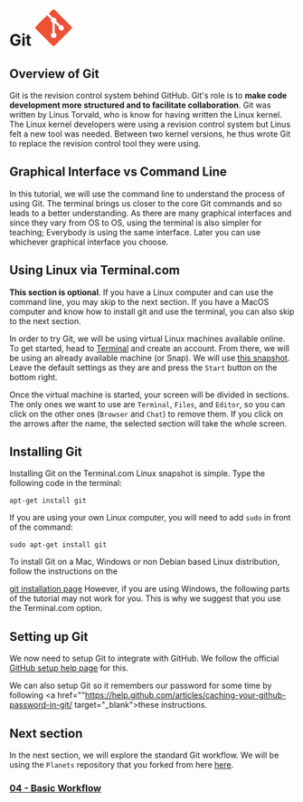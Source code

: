 # Git ![octocat](../images/git_logo.png)

## Overview of Git

Git is the revision control system behind GitHub. Git's role is to **make code
development more structured and to facilitate collaboration**. Git was written
by Linus Torvald, who is know for having written the Linux kernel.  The Linux
kernel developers were using a revision control system but Linus felt a new
tool was needed. Between two kernel versions, he thus wrote Git to replace the
revision control tool they were using.

## Graphical Interface vs Command Line

In this tutorial, we will use the command line to understand the process of
using Git. The terminal brings us closer to the core Git commands and so leads
to a better understanding. As there are many graphical interfaces and since
they vary from OS to OS, using the terminal is also simpler for teaching;
Everybody is using the same interface. Later you can use whichever graphical
interface you choose.

## Using Linux via Terminal.com

**This section is optional**. If you have a Linux computer and can use the
command line, you may skip to the next section. If you have a MacOS computer
and know how to install git and use the terminal, you can also skip to the next
section.

In order to try Git, we will be using virtual Linux machines available online.
To get started, head to
<a href="http://www.terminal.com" target="_blank">Terminal</a>
and create an account. From there, we will be using an already available
machine (or Snap). We will use
<a href="https://www.terminal.com/snapshot/987f8d702dc0a6e8158b48ccd3dec24f819a7ccb2756c396ef1fd7f5b34b7980" target="_blank">this snapshot</a>.
Leave the default settings as they are and press the `Start` button on the
bottom right.

Once the virtual machine is started, your screen will be divided in sections.
The only ones we want to use are `Terminal`, `Files`, and `Editor`, so you can
click on the other ones (`Browser` and `Chat`) to remove them. If you click on
the arrows after the name, the selected section will take the whole screen.

## Installing Git

Installing Git on the Terminal.com Linux snapshot is simple. Type the following
code in the terminal:

```
apt-get install git
```

If you are using your own Linux computer, you will need to add `sudo` in front
of the command:

```
sudo apt-get install git
```

To install Git on a Mac, Windows or non Debian based Linux distribution, follow
the instructions on the

<a href="https://git-scm.com/book/en/v2/Getting-Started-Installing-Git" target="_blank">git installation page</a>
However, if you are using Windows, the following parts of the tutorial may not
work for you. This is why we suggest that you use the Terminal.com option.

## Setting up Git

We now need to setup Git to integrate with GitHub. We follow the official
<a href="https://help.github.com/articles/set-up-git/"
target="_blank">GitHub setup help page</a>
for this.

We can also setup Git so it remembers our password for some time by following
<a href=""https://help.github.com/articles/caching-your-github-password-in-git/
target="_blank">these instructions</a>.

## Next section
In the next section, we will explore the standard Git workflow. We will be
using the `Planets` repository that you forked from here
<a href="http://github.com/enormandeau/planets"
target="_blank">here</a>.

### [04 - Basic Workflow](04_basic_workflow.md)

